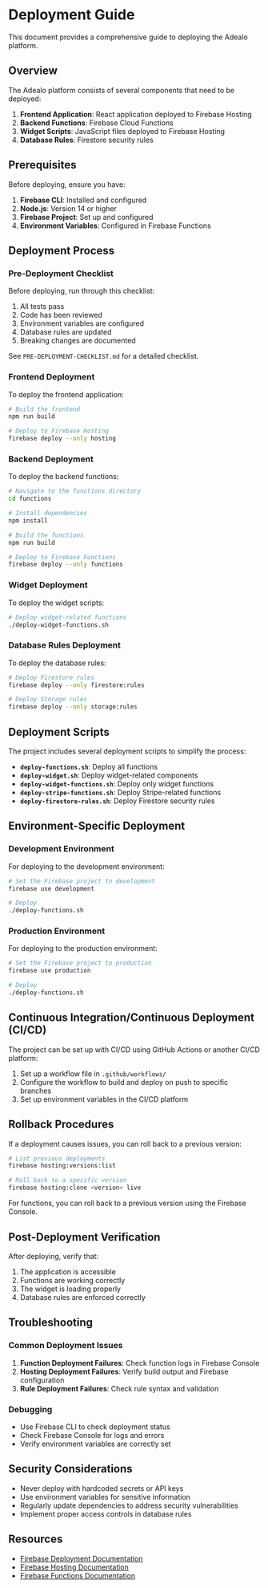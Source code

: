 # Deployment Guide

This document provides a comprehensive guide to deploying the Adealo platform.

## Overview

The Adealo platform consists of several components that need to be deployed:

1. **Frontend Application**: React application deployed to Firebase Hosting
2. **Backend Functions**: Firebase Cloud Functions
3. **Widget Scripts**: JavaScript files deployed to Firebase Hosting
4. **Database Rules**: Firestore security rules

## Prerequisites

Before deploying, ensure you have:

1. **Firebase CLI**: Installed and configured
2. **Node.js**: Version 14 or higher
3. **Firebase Project**: Set up and configured
4. **Environment Variables**: Configured in Firebase Functions

## Deployment Process

### Pre-Deployment Checklist

Before deploying, run through this checklist:

1. All tests pass
2. Code has been reviewed
3. Environment variables are configured
4. Database rules are updated
5. Breaking changes are documented

See `PRE-DEPLOYMENT-CHECKLIST.md` for a detailed checklist.

### Frontend Deployment

To deploy the frontend application:

```bash
# Build the frontend
npm run build

# Deploy to Firebase Hosting
firebase deploy --only hosting
```

### Backend Deployment

To deploy the backend functions:

```bash
# Navigate to the functions directory
cd functions

# Install dependencies
npm install

# Build the functions
npm run build

# Deploy to Firebase Functions
firebase deploy --only functions
```

### Widget Deployment

To deploy the widget scripts:

```bash
# Deploy widget-related functions
./deploy-widget-functions.sh
```

### Database Rules Deployment

To deploy the database rules:

```bash
# Deploy Firestore rules
firebase deploy --only firestore:rules

# Deploy Storage rules
firebase deploy --only storage:rules
```

## Deployment Scripts

The project includes several deployment scripts to simplify the process:

- **`deploy-functions.sh`**: Deploy all functions
- **`deploy-widget.sh`**: Deploy widget-related components
- **`deploy-widget-functions.sh`**: Deploy only widget functions
- **`deploy-stripe-functions.sh`**: Deploy Stripe-related functions
- **`deploy-firestore-rules.sh`**: Deploy Firestore security rules

## Environment-Specific Deployment

### Development Environment

For deploying to the development environment:

```bash
# Set the Firebase project to development
firebase use development

# Deploy
./deploy-functions.sh
```

### Production Environment

For deploying to the production environment:

```bash
# Set the Firebase project to production
firebase use production

# Deploy
./deploy-functions.sh
```

## Continuous Integration/Continuous Deployment (CI/CD)

The project can be set up with CI/CD using GitHub Actions or another CI/CD platform:

1. Set up a workflow file in `.github/workflows/`
2. Configure the workflow to build and deploy on push to specific branches
3. Set up environment variables in the CI/CD platform

## Rollback Procedures

If a deployment causes issues, you can roll back to a previous version:

```bash
# List previous deployments
firebase hosting:versions:list

# Roll back to a specific version
firebase hosting:clone <version> live
```

For functions, you can roll back to a previous version using the Firebase Console.

## Post-Deployment Verification

After deploying, verify that:

1. The application is accessible
2. Functions are working correctly
3. The widget is loading properly
4. Database rules are enforced correctly

## Troubleshooting

### Common Deployment Issues

1. **Function Deployment Failures**: Check function logs in Firebase Console
2. **Hosting Deployment Failures**: Verify build output and Firebase configuration
3. **Rule Deployment Failures**: Check rule syntax and validation

### Debugging

- Use Firebase CLI to check deployment status
- Check Firebase Console for logs and errors
- Verify environment variables are correctly set

## Security Considerations

- Never deploy with hardcoded secrets or API keys
- Use environment variables for sensitive information
- Regularly update dependencies to address security vulnerabilities
- Implement proper access controls in database rules

## Resources

- [Firebase Deployment Documentation](https://firebase.google.com/docs/cli)
- [Firebase Hosting Documentation](https://firebase.google.com/docs/hosting)
- [Firebase Functions Documentation](https://firebase.google.com/docs/functions)
